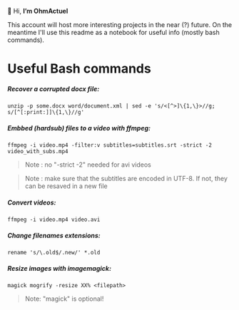 👋 Hi, **I’m OhmActuel**

This account will host more interesting projects in the near (?) future.
On the meantime I'll use this readme as a notebook for useful info (mostly bash commands).

# Useful Bash commands

##### Recover a corrupted docx file:
    unzip -p some.docx word/document.xml | sed -e 's/<[^>]\{1,\}>//g; s/[^[:print:]]\{1,\}//g'

##### Embbed (hardsub) files to a video with ffmpeg:
    ffmpeg -i video.mp4 -filter:v subtitles=subtitles.srt -strict -2 video_with_subs.mp4

> Note : no "-strict -2" needed for avi videos

> Note : make sure that the subtitles are encoded in UTF-8. If not, they can be resaved in a new file

##### Convert videos:
    ffmpeg -i video.mp4 video.avi

##### Change filenames extensions:
    rename 's/\.old$/.new/' *.old

##### Resize images with imagemagick:
    magick mogrify -resize XX% <filepath>

> Note: "magick" is optional!
